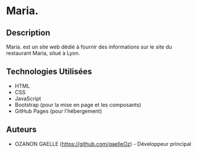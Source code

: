 # Maria.

## Description
Maria. est un site web dédié à fournir des informations sur le site du restaurant Maria, situé à Lyon.


## Technologies Utilisées
- HTML
- CSS
- JavaScript
- Bootstrap (pour la mise en page et les composants)
- GitHub Pages (pour l'hébergement)


## Auteurs
- OZANON GAELLE (https://github.com/gaelleOz) - Développeur principal
  

